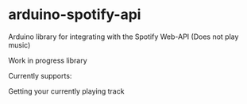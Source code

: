 # arduino-spotify-api
Arduino library for integrating with the Spotify Web-API (Does not play music)


Work in progress library

Currently supports:

Getting your currently playing track